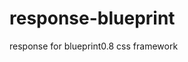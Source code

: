# response-blueprint
response for blueprint0.8 css framework
<link rel="stylesheet" href="<?php $this->options->themeUrl('css/mobile.css'); ?>"  media="screen, projection" type="text/css" />
<link rel="stylesheet" href="<?php $this->options->themeUrl('css/print.css'); ?>" media="print" type="text/css">
<link rel="stylesheet" href="<?php $this->options->themeUrl('css/screen.css'); ?>"  media="only screen and (min-width: 600px)" />
<link rel="stylesheet" href="<?php $this->options->themeUrl('css/base.css'); ?>">
